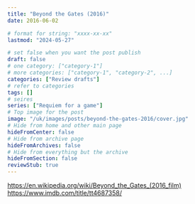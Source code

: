 ```yaml
---
title: "Beyond the Gates (2016)"
date: 2016-06-02

# format for string: "xxxx-xx-xx"
lastmod: "2024-05-27"

# set false when you want the post publish
draft: false
# one category: ["category-1"]
# more categories: ["category-1", "category-2", ...]
categories: ["Review drafts"]
# refer to categories
tags: []
# seires
series: ["Requiem for a game"]
# Top image for the post
image: "/uk/images/posts/beyond-the-gates-2016/cover.jpg"
# Hide from home and other main page
hideFromCenter: false
# Hide from archive page
hideFromArchives: false
# Hide from everything but the archive
hideFromSection: false
reviewStub: true
---
```

https://en.wikipedia.org/wiki/Beyond_the_Gates_(2016_film)
https://www.imdb.com/title/tt4687358/
<!--more-->